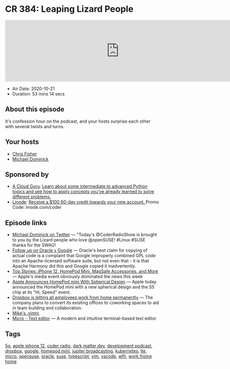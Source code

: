 # CR 384: Leaping Lizard People

<iframe src="https://player.fireside.fm/v2/MLf2ZzhC+8oD_pbYV?theme=dark" width="740" height="200" frameborder="0" scrolling="no"></iframe>

* Air Date: 2020-10-21
* Duration: 53 mins 14 secs

## About this episode

It's confession hour on the podcast, and your hosts surprise each other with several twists and turns.

## Your hosts
* [Chris Fisher](https://coder.show/hosts/chrislas)
* [Michael Dominick](https://coder.show/hosts/michael)

## Sponsored by

  * [A Cloud Guru](https://acloud.guru/learn/eacc77f8-54c2-427f-8c5c-e32e98123f5c/?utm_source=jupiter&utm_medium=cpc): [Learn about some intermediate to advanced Python topics and see how to apply concepts you’ve already learned to solve different problems.](https://acloud.guru/learn/eacc77f8-54c2-427f-8c5c-e32e98123f5c/?utm_source=jupiter&utm_medium=cpc)
  * [Linode](https://linode.com/coder): [Receive a $100 60-day credit towards your new account. ](https://linode.com/coder) Promo Code: linode.com/coder



## Episode links

  * [Michael Dominick on Twitter](https://twitter.com/dominucco/status/1318267278883016706 "Michael Dominick on Twitter") — "Today's @CoderRadioShow is brought to you by the Lizard people who love @openSUSE! #Linux #SUSE thanks for the SWAG!
  * [Follow up on Oracle v Google](https://slexy.org/view/s20wcy8wS3 "Follow up on Oracle v Google") — Oracle's best claim for copying of actual code is a complaint that Google improperly combined GPL code into an Apache-licensed software suite, but not even that - it is that Apache Harmony did this and Google copied it inadvertently.
  * [Top Stories: iPhone 12, HomePod Mini, MagSafe Accessories, and More](https://www.macrumors.com/2020/10/17/top-stories-iphone-12-homepod-mini/ "Top Stories: iPhone 12, HomePod Mini, MagSafe Accessories, and More") — Apple's media event obviously dominated the news this week
  * [Apple Announces HomePod mini With Spherical Design](https://www.macrumors.com/2020/10/13/apple-announces-homepod-mini/ "Apple Announces HomePod mini With Spherical Design") — Apple today announced the HomePod mini with a new spherical design and the S5 chip at its "Hi, Speed" event.
  * [Dropbox is letting all employees work from home permanently](https://www.businessinsider.com/dropbox-letting-all-employees-work-from-home-permanently-2020-10 "Dropbox is letting all employees work from home permanently") — The company plans to convert its existing offices to coworking spaces to aid in team building and collaboration.
  * [Mike's .vimrc](https://gist.github.com/dominickm/9df2330348f4b45422c4f5d669a788ea "Mike's .vimrc")
  * [Micro - Text editor](https://micro-editor.github.io/ "Micro - Text editor") — A modern and intuitive terminal-based text editor



## Tags

[5g](https://coder.show/tags/5g), [apple iphone 12](https://coder.show/tags/apple%20iphone%2012), [coder radio](https://coder.show/tags/coder%20radio), [dark matter dev](https://coder.show/tags/dark%20matter%20dev), [development podcast](https://coder.show/tags/development%20podcast), [dropbox](https://coder.show/tags/dropbox), [google](https://coder.show/tags/google), [homepod mini](https://coder.show/tags/homepod%20mini), [jupiter broadcasting](https://coder.show/tags/jupiter%20broadcasting), [kubernetes](https://coder.show/tags/kubernetes), [lte](https://coder.show/tags/lte), [micro](https://coder.show/tags/micro), [opensuse](https://coder.show/tags/opensuse), [oracle](https://coder.show/tags/oracle), [suse](https://coder.show/tags/suse), [typescript](https://coder.show/tags/typescript), [vim](https://coder.show/tags/vim), [vscode](https://coder.show/tags/vscode), [wfh](https://coder.show/tags/wfh), [work frome home](https://coder.show/tags/work%20frome%20home)